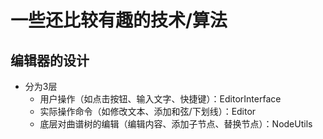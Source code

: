 # 一些还比较有趣的技术/算法
## 编辑器的设计
- 分为3层
  - 用户操作（如点击按钮、输入文字、快捷键）：EditorInterface
  - 实际操作命令（如修改文本、添加和弦/下划线）：Editor
  - 底层对曲谱树的编辑（编辑内容、添加子节点、替换节点）：NodeUtils